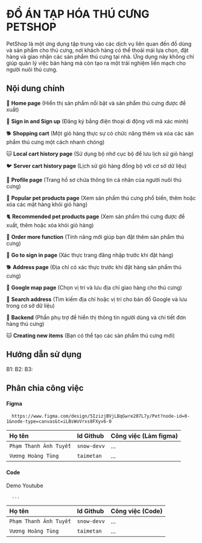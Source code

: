 
# ĐỒ ÁN TẠP HÓA THÚ CƯNG PETSHOP

PetShop là một ứng dụng tập trung vào các dịch vụ liên quan đến đồ dùng và sản phẩm cho thú cưng, nơi khách hàng có thể thoải mái lựa chọn, đặt hàng và giao nhận các sản phẩm thú cưng tại nhà. Ứng dụng này không chỉ giúp quản lý việc bán hàng mà còn tạo ra một trải nghiệm liền mạch cho người nuôi thú cưng.


## Nội dung chính

🦴 **Home page** (Hiển thị sản phẩm nổi bật và sản phẩm thú cưng được đề xuất)

🐾 **Sign in and Sign up** (Đăng ký bằng điện thoại di động với mã xác minh)

🐕 **Shopping cart** (Một giỏ hàng thực sự có chức năng thêm và xóa các sản phẩm thú cưng một cách nhanh chóng)

🐱 **Local cart history page** (Sử dụng bộ nhớ cục bộ để lưu lịch sử giỏ hàng)

🐦 **Server cart history page** (Lịch sử giỏ hàng đồng bộ với cơ sở dữ liệu)

🐶 **Profile page** (Trang hồ sơ chứa thông tin cá nhân của người nuôi thú cưng)

🐩 **Popular pet products page** (Xem sản phẩm thú cưng phổ biến, thêm hoặc xóa các mặt hàng khỏi giỏ hàng)

🐈 **Recommended pet products page** (Xem sản phẩm thú cưng được đề xuất, thêm hoặc xóa khỏi giỏ hàng)

🐇 **Order more function** (Tính năng mới giúp bạn đặt thêm sản phẩm thú cưng)

🐾 **Go to sign in page** (Xác thực trang đăng nhập trước khi đặt hàng)

🐕 **Address page** (Địa chỉ có xác thực trước khi đặt hàng sản phẩm thú cưng)

🐾 **Google map page** (Chọn vị trí và lưu địa chỉ giao hàng cho thú cưng)

🐾 **Search address** (Tìm kiếm địa chỉ hoặc vị trí cho bản đồ Google và lưu trong cơ sở dữ liệu)

🐹 **Backend** (Phần phụ trợ để hiển thị thông tin người dùng và chi tiết đơn hàng thú cưng)

🐱 **Creating new items** (Bạn có thể tạo các sản phẩm thú cưng mới)



## Hướng dẫn sử dụng
B1:
B2:
B3:


## Phân chia công việc

#### Figma

```http
  https://www.figma.com/design/5IzizjBVjLBqGwre207L7y/Pet?node-id=0-1&node-type=canvas&t=iLBsWoVrxs8FXyv6-0
```

| Họ tên | Id Github     | Công việc (Làm figma)              |
| :-------- | :------- | :------------------------- |
| `Phạm Thanh Ánh Tuyết` | `snow-devv` | ... |
| `Vương Hoàng Tùng` | `taimetan` | ... |


#### Code
Demo Youtube
```http
  ...
```
| Họ tên | Id Github     | Công việc (Code)                   |
| :-------- | :------- | :-------------------------------- |
| `Phạm Thanh Ánh Tuyết` | `snow-devv` | ... |
| `Vương Hoàng Tùng` | `taimetan` | ... |





